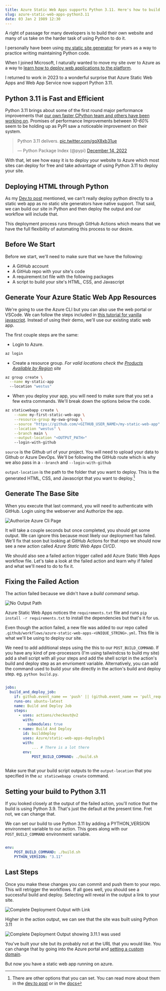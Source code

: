 ```yaml
---
title: Azure Static Web Apps supports Python 3.11. Here's how to build yours with AZURE CLI.
slug: azure-static-web-apps-python3.11
date: 03 Jan 2 1989 12:30
---
```


A right of passage for many developers is to build their own website and many of us take on the harder task of using Python to do it.

I personally have been using [my static site generator][render-engine] for years as a way to practice writing maintaining Python code.

When I joined Microsoft, I naturally wanted to move my site over to Azure as a way to [learn how to deploy web applications to the platform][dev.to post].

I returned to work in 2023 to a wonderful surprise that Azure Static Web Apps and Web App Service now support Python 3.11.

## Python 3.11 is Fast and Efficient

Python 3.11 brings about some of the first round major performance improvements that [our own faster CPython team and others have been working on][faster-python]. Promises of performance Improvements between _10-60%_ seem to be holding up as PyPI saw a noticeable improvement on their system.

<blockquote class="twitter-tweet"><p lang="cy" dir="ltr">Python 3.11 delivers. <a href="https://t.co/gqX8xb31ue">pic.twitter.com/gqX8xb31ue</a></p>&mdash; Python Package Index (@pypi) <a href="https://twitter.com/pypi/status/1603089763287826432?ref_src=twsrc%5Etfw">December 14, 2022</a></blockquote> <script async src="https://platform.twitter.com/widgets.js" charset="utf-8"></script>

With that, let see how easy it is to deploy your website to Azure which most sites can deploy for free and take advantage of using Python 3.11 to deploy your site.

## Deploying HTML through Python

As my [Dev.to post][dev.to post] mentioned, we can't really deploy python directly to a static web app as no static site generators have native support. That said, we can build our site in Python and then deploy the output and our workflow will include that.

This deployment process runs through GitHub Actions which means that we have the full flexibility of automating this  process to our desire.

## Before We Start

Before we start, we'll need to make sure that we have the following:

- A GitHub account
- A GitHub repo with your site's code
- A requirement.txt file with the following packages
- A script to build your site's HTML, CSS, and Javascript

## Generate Your Azure Static Web App Resources

We're going to use the Azure CLI but you can also use the web portal or VSCode. We can follow the steps included in [this tutorial for vanilla javascript][vanilla-js build]. Instead of using their demo, we'll use our existing static web app.

The first couple steps are the same:

- Login to Azure.

```bash
az login
```

- Create a resource group. _For valid locations check the [Products Available by Region] site_

```bash
az group create \
  --name my-static-app
  --location "westus"
```

- When you deploy your app, you will need to make sure that you set a few extra commands. We'll break down the options below the code.

```bash
az staticwebapp create \
    --name my-first-static-web-app \
    --resource-group my-swa-group \
    --source "https://github.com/<GITHUB_USER_NAME>/my-static-web-app" \
    --location "westus" \
    --branch main \
    --output-location "<OUTPUT_PATH>"
    --login-with-github
```

`source` is the Github url of your project. You will need to upload your data to Github or Azure DevOps. We'll be following the GitHub route which is why we also pass in a `--branch` and `--login-with-github`

`output-location` is the path to the folder that you want to deploy. This is the generated HTML, CSS, and Javascript that you want to deploy.[^1]

## Generate The Base Site

When you execute that last command, you will need to authenticate with GitHub. Login using the webserver and Authorize the app.

![Authorize Azure Cli Page](https://kjaymiller.azureedge.net/media/Authorize%20Azure%20CLI.png)

It will take a couple seconds but once completed, you should get some output. We can ignore this because most likely our deployment has failed. We'll fix that soon but looking at GitHub Actions for that repo we should now see a new action called _Azure Static Web Apps CI/CD_.

We should also see a failed action trigger called add Azure Static Web Apps workflow file. Let's take a look at the failed action and learn why if failed and what we'll need to do to fix it.

## Fixing the Failed Action

The action failed because we didn't have
a _build command_ setup.

![No Output Path](https://kjaymiller.azureedge.net/media/no_output_path_swa_fail_build.png)

Azure Static Web Apps notices the `requirements.txt` file and runs `pip install -r requirements.txt` to install the dependencies but that's it for us.

Even though the action failed, a new file was added to our repo called `.github/workflows/azure-static-web-apps-<UNIQUE_STRING>.yml`. This file is what we'll be using to deploy our site.

We need to add additional steps using the this to our `POST_BUILD_COMMAND`. If you have any kind of pre-processors (I'm using tailwindcss to build my site) add a shell script with all your steps and add the shell script in the action's build and deploy step as an envrioment variable. Alternatively, you can add the command used to build your site directly in the action's build and deploy step. eg. `python build.py`.

```yaml

jobs:
  build_and_deploy_job:
    if: github.event_name == 'push' || (github.event_name == 'pull_request' && github.event.action != 'closed')
    runs-on: ubuntu-latest
    name: Build and Deploy Job
    steps:
      - uses: actions/checkout@v2
        with:
          submodules: true
      - name: Build And Deploy
        id: builddeploy
        uses: Azure/static-web-apps-deploy@v1
        with:
            ... # There is a lot there
        env:
            POST_BUILD_COMMAND: ./build.sh
        
```

Make sure that your build script outputs to the `output-location` that you specified in the `az staticwebapp create` command.

## Setting your build to Python 3.11

If you looked closely at the output of the failed action, you'll notice that the build is using Python 3.9. That's just the default at the present time. Fret not, we can change that.

We can set our build to use Python 3.11 by adding a PYTHON_VERSION environment variable to our action. This goes along with our `POST_BUILD_COMMAND` environment variable.

```yaml

env:
    POST_BUILD_COMMAND: ./build.sh
    PYTHON_VERSION: "3.11"

```

## Last Steps

Once you make these changes you can commit and push them to your repo. This will retrigger the workflows. If all goes well, you should see a successful build and deploy. Selecting will reveal in the output a link to your site.

![Complete Deployment Output with Link](https://kjaymiller.azureedge.net/media/SWA%20Deployment%20Complete%20311.png
)

Higher in the action output, we can see that the site was built using Python 3.11

![Complete Deployment Output showing 3.11.1 was used](https://kjaymiller.azureedge.net/media/SWA%20Successful%203.11%20Deployment.png)

You've built your site but its probably not at the URL that you would like. You can change that by going into the Azure portal and [setting a custom domain][custom domain].

But now you have a static web app running on azure.

[faster-python]: https://devblogs.microsoft.com/python/python-311-faster-cpython-team/?WT.mc_id=python-79329-jaymiller
[dev.to post]: https://dev.to/azure/deploy-azure-static-web-apps-using-python-1hn7
[render-engine]: https://github.com/kjaymiller/render_engine
[vanilla-js build]: https://learn.microsoft.com/en-us/azure/static-web-apps/get-started-cli?tabs=vanilla-javascript
[Products Available by Region]: https://azure.microsoft.com/en-us/explore/global-infrastructure/products-by-region/?products=app-service
[custom domain]: https://docs.microsoft.com/en-us/azure/static-web-apps/custom-domain?tabs=azure-dns

[^1]: There are other options that you can set. You can read more about them in the [dev.to post] or in the [docs](https://docs.microsoft.com/en-us/cli/azure/ext/staticwebapps/staticwebapp?view=azure-cli-latest#ext-staticwebapps-az-staticwebapp-create)
